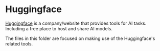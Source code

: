 # Huggingface

[Huggingface](https://huggingface.co/) is a company/website that provides tools for AI tasks. Including a free place to host and share AI models.

The files in this folder are focused on making use of the Huggingface's related tools.